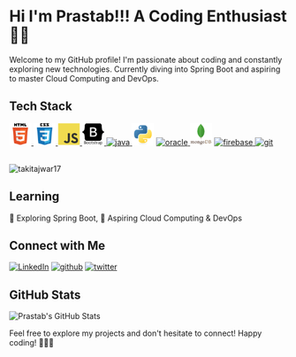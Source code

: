 # Hi I'm Prastab!!! A Coding Enthusiast 👨‍💻

Welcome to my GitHub profile! I'm passionate about coding and constantly exploring new technologies. Currently diving into Spring Boot and aspiring to master Cloud Computing and DevOps.


## Tech Stack
<p align="left"><a href="https://www.w3.org/html/" target="_blank" rel="noreferrer"> <img src="https://raw.githubusercontent.com/devicons/devicon/master/icons/html5/html5-original-wordmark.svg" alt="html5" width="40" height="40"/> </a> <a href="https://www.w3schools.com/css/" target="_blank" rel="noreferrer"> <img src="https://raw.githubusercontent.com/devicons/devicon/master/icons/css3/css3-original-wordmark.svg" alt="css3" width="40" height="40"/> </a> <a href="https://developer.mozilla.org/en-US/docs/Web/JavaScript" target="_blank" rel="noreferrer"> <img src="https://raw.githubusercontent.com/devicons/devicon/master/icons/javascript/javascript-original.svg" alt="javascript" width="40" height="40"/> <a href="https://getbootstrap.com" target="_blank" rel="noreferrer"> <img src="https://raw.githubusercontent.com/devicons/devicon/master/icons/bootstrap/bootstrap-plain-wordmark.svg" alt="bootstrap" width="40" height="40"/> </a> <a href="#" target="_blank" rel="noreferrer"> <img src="https://www.vectorlogo.zone/logos/java/java-icon.svg" alt="java" width="40" height="40"/> </a> </a>  <a href="https://www.python.org" target="_blank" rel="noreferrer" style="text-decoration: none;"> <img src="https://raw.githubusercontent.com/devicons/devicon/master/icons/python/python-original.svg" alt="python" width="40" height="40"/> </a><a href="#" target="_blank" rel="noreferrer"> <img src="https://www.vectorlogo.zone/logos/oracle/oracle-icon.svg" alt="oracle" width="40" height="40"/> </a>
<a href="https://www.mongodb.com/" target="_blank" rel="noreferrer"style="text-decoration: none;"> <img src="https://raw.githubusercontent.com/devicons/devicon/master/icons/mongodb/mongodb-original-wordmark.svg" alt="mongodb" width="40" height="40"/> </a> <a href="https://firebase.google.com/" target="_blank" rel="noreferrer"> <img src="https://www.vectorlogo.zone/logos/firebase/firebase-icon.svg" alt="firebase" width="40" height="40"/> </a><a href="https://git-scm.com/" target="_blank" rel="noreferrer"> <img src="https://www.vectorlogo.zone/logos/git-scm/git-scm-icon.svg" alt="git" width="40" height="40"/> </a></p>
<br>
<img src="https://github-readme-stats.vercel.app/api/top-langs?username=Prastabm&show_icons=true&hide_progress=true" alt="takitajwar17" width="550" height="250" />

## Learning
📘 Exploring Spring Boot, 🚀 Aspiring Cloud Computing & DevOps

## Connect with Me
<a href="https://www.linkedin.com/in/prastab-mukhopadhyay-8b342923b/"><img src="https://www.vectorlogo.zone/logos/linkedin/linkedin-tile.svg" alt="LinkedIn" width="40" height="40"></a>
<a href="https://github.com/Prastabm"><img src="https://www.vectorlogo.zone/logos/github/github-tile.svg" alt="github" width="40" height="40"></a>
<a href="https://twitter.com/PrastabCodes"><img src="https://www.vectorlogo.zone/logos/twitter/twitter-tile.svg" alt="twitter" width="40" height="40"></a>

## GitHub Stats
![Prastab's GitHub Stats](https://github-readme-stats.vercel.app/api?username=Prastabm&show_icons=true&theme=dark)

Feel free to explore my projects and don't hesitate to connect! Happy coding! 🚀👨‍💻



